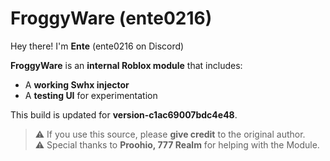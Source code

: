 # FroggyWare (ente0216)

Hey there! I'm **Ente** (ente0216 on Discord) 

**FroggyWare** is an **internal Roblox module** that includes:  
- A **working Swhx injector**  
- A **testing UI** for experimentation  

This build is updated for **version-c1ac69007bdc4e48**.  

> ⚠️ If you use this source, please **give credit** to the original author.  
> ⚠️ Special thanks to **Proohio, 777 Realm** for helping with the Module.  
